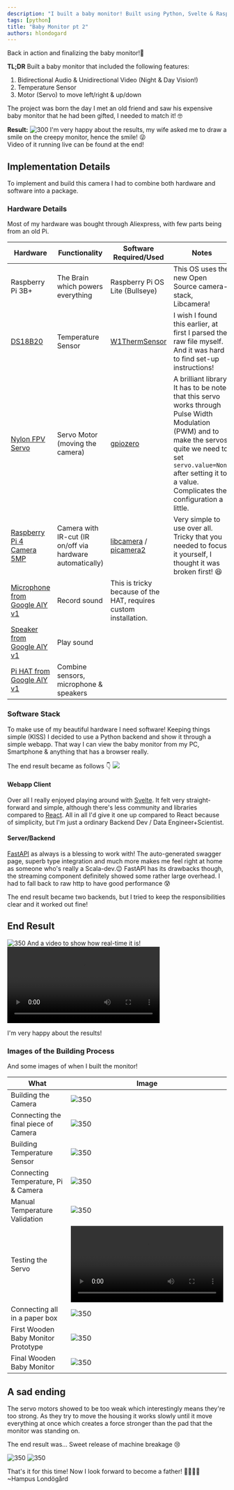 ```yaml
---
description: "I built a baby monitor! Built using Python, Svelte & Raspberry Pi."
tags: [python]
title: "Baby Monitor pt 2"
authors: hlondogard
---
```


Back in action and finalizing the baby monitor!👶

**TL;DR**
Built a baby monitor that included the following features:
1. Bidirectional Audio & Unidirectional Video (Night & Day Vision!)
2. Temperature Sensor
3. Motor (Servo) to move left/right & up/down

The project was born the day I met an old friend and saw his expensive baby monitor that he had been gifted, I needed to match it! 🤓
<!--truncate-->

**Result:**
![300](20230206181407.png)
I'm very happy about the results, my wife asked me to draw a smile on the creepy monitor, hence the smile! 😜  
Video of it running live can be found at the end!

## Implementation Details
To implement and build this camera I had to combine both hardware and software into a package. 

### Hardware Details
Most of my hardware was bought through Aliexpress, with few parts being from an old Pi.

| Hardware                                                                      | Functionality                                             | Software Required/Used                                                                      | Notes                                                                                                                                                                                                                                  |
|-------------------------------------------------------------------------------|-----------------------------------------------------------|---------------------------------------------------------------------------------------------|----------------------------------------------------------------------------------------------------------------------------------------------------------------------------------------------------------------------------------------|
| Raspberry Pi 3B+                                                              | The Brain which powers everything                         | Raspberry Pi OS Lite (Bullseye)                                                             | This OS uses the new Open Source camera-stack, Libcamera!                                                                                                                                                                              |
| [DS18B20](https://www.aliexpress.com/item/4000143479592.html)                 | Temperature Sensor                                        | [W1ThermSensor](https://github.com/timofurrer/w1thermsensor)                                | I wish I found this earlier, at first I parsed the raw file myself. And it was hard to find set-up instructions!                                                                                                                       |
| [Nylon FPV Servo](https://www.aliexpress.com/item/1623404058.html)            | Servo Motor (moving the camera)                           | [gpiozero](https://gpiozero.readthedocs.io/en/stable/)                                      | A brilliant library. It has to be noted that this servo works through Pulse Width Modulation (PWM) and to make the servos quite we need to set `servo.value=None` after setting it to a value. Complicates the configuration a little. |
| [Raspberry Pi 4 Camera 5MP](https://www.aliexpress.com/item/32668508991.html) | Camera with IR-cut (IR on/off via hardware automatically) | [libcamera](https://libcamera.org/) / [picamera2](https://github.com/raspberrypi/picamera2) | Very simple to use over all. Tricky that you needed to focus it yourself, I thought it was broken first! 😆                                                                                                                            |
| [Microphone from Google AIY v1](https://aiyprojects.withgoogle.com/voice-v1/) | Record sound                                              | This is tricky because of the HAT, requires custom installation.                            |                                                                                                                                                                                                                                        |
| [Speaker from Google AIY v1](https://aiyprojects.withgoogle.com/voice-v1/)    | Play sound                                                |                                                                                             |                                                                                                                                                                                                                                        |
| [Pi HAT from Google AIY v1](https://aiyprojects.withgoogle.com/voice-v1/)     | Combine sensors, microphone & speakers                    |                                                                                             |                                                                                                                                                                                                                                        |


### Software Stack
To make use of my beautiful hardware I need software! 
Keeping things simple (KISS) I decided to use a Python backend and show it through a simple webapp. That way I can view the baby monitor from my PC, Smartphone & anything that has a browser really.

The end result became as follows 👇
![](20230206201818.png)

#### Webapp Client
Over all I really enjoyed playing around with [Svelte](https://svelte.dev/). It felt very straight-forward and simple, although there's less community and libraries compared to [React](https://reactjs.org/).
All in all I'd give it one up compared to React because of simplicity, but I'm just a ordinary Backend Dev / Data Engineer+Scientist.

#### Server/Backend
[FastAPI](https://fastapi.tiangolo.com/) as always is a blessing to work with! The auto-generated swagger page, superb type integration and much more makes me feel right at home as someone who's really a Scala-dev.😉
FastAPI has its drawbacks though, the streaming component definitely showed some rather large overhead. I had to fall back to raw http to have good performance 😰

The end result became two backends, but I tried to keep the responsibilities clear and it worked out fine!

## End Result
![350](20230206181407.png)
And a video to show how real-time it is!
<video controls src="/video/Studio_Project.mp4" type="video/mp4" width="350"/>

I'm very happy about the results!

### Images of the Building Process
And some images of when I built the monitor!

| What                                 | Image                                                                           |
|--------------------------------------|---------------------------------------------------------------------------------|
| Building the Camera                  | ![350](20220924_200441.jpg)                                                     |
| Connecting the final piece of Camera | ![350](20220924_201132.jpg)                                                     |
| Building Temperature Sensor          | ![350](20220924_203146.jpg)                                                     |
| Connecting Temperature, Pi & Camera  | ![350](20220927_174516.jpg)                                                     |
| Manual Temperature Validation        | ![350](20220927_174522.jpg)                                                     |
| Testing the Servo                    | <video controls src="/video/20220927_195156.mp4" type="video/mp4" width="350"/> |
| Connecting all in a paper box        | ![350](20221204_191914.jpg)                                                     |
| First Wooden Baby Monitor Prototype  | ![350](20230108_160751.jpg)                                                     |
| Final Wooden Baby Monitor            | ![350](signal-2023-01-08-20-34-58-840.jpg)                                      |

## A sad ending
The servo motors showed to be too weak which interestingly means they're too strong. 
As they try to move the housing it works slowly until it move everything at once which creates a force stronger than the pad that the monitor was standing on.

The end result was... Sweet release of machine breakage 😢

![350](20230120_185651.jpg) ![350](20230128_113031.jpg)

That's it for this time! Now I look forward to become a father! 👨‍👩‍👧‍👦  
~Hampus Londögård